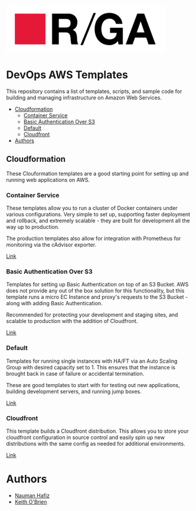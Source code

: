 ![R/GA](./rga_logo.png?raw=true "R/GA")

# DevOps AWS Templates

This repository contains a list of templates, scripts, and sample code for building and managing infrastructure on Amazon Web Services.  

- [Cloudformation](#cloudformation)
  - [Container Service](#container-service)    
  - [Basic Authentication Over S3](#basic-auth-over-s3)
  - [Default](#default)
  - [Cloudfront](#cloudfront)  
- [Authors](#authors)

## Cloudformation  
  
These Clouformation templates are a good starting point for setting up and running web applications on AWS.  
  
### Container Service  
  
These templates allow you to run a cluster of Docker containers under various configurations. Very simple to set up, supporting faster deployment and rollback, and extremely scalable - they are built for development all the way up to production.  
  
The production templates also allow for integration with Prometheus for monitoring via the cAdvisor exporter.  
  
[Link](https://github.com/RGADigital/devops-aws-templates/tree/master/cloudformation/container-service)  
  
### Basic Authentication Over S3  
  
Templates for setting up Basic Authentication on top of an S3 Bucket. AWS does not provide any out of the box solution for this functionality, but this template runs a micro EC Instance and proxy's requests to the S3 Bucket - along with adding Basic Authentication.  
  
Recommended for protecting your development and staging sites, and scalable to production with the addition of Cloudfront.  
  
[Link](https://github.com/RGADigital/devops-aws-templates/tree/master/cloudformation/basic-auth-over-s3)  
  
### Default
  
Templates for running single instances with HA/FT via an Auto Scaling Group with desired capacity set to 1. This ensures that the instance is brought back in case of failure or accidental termination.  
  
These are good templates to start with for testing out new applications, building development servers, and running jump boxes.  
  
[Link](https://github.com/RGADigital/devops-aws-templates/tree/master/cloudformation/_default)  
  
### Cloudfront  
  
This template builds a Cloudfront distribution. This allows you to store your cloudfront configuration in source control and easily spin up new distributions with the same config as needed for additional environments.  
  
[Link](https://github.com/RGADigital/devops-aws-templates/tree/master/cloudformation/cloudfront)  
  
# Authors  
  
- [Nauman Hafiz](https://github.com/canisvulgaris)  
- [Keith O'Brien](https://github.com/fugit)  
  